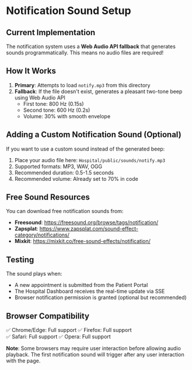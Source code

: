 # Notification Sound Setup

## Current Implementation

The notification system uses a **Web Audio API fallback** that generates sounds programmatically. This means no audio files are required!

## How It Works

1. **Primary**: Attempts to load `notify.mp3` from this directory
2. **Fallback**: If the file doesn't exist, generates a pleasant two-tone beep using Web Audio API
   - First tone: 800 Hz (0.15s)
   - Second tone: 600 Hz (0.2s)
   - Volume: 30% with smooth envelope

## Adding a Custom Notification Sound (Optional)

If you want to use a custom sound instead of the generated beep:

1. Place your audio file here: `Hospital/public/sounds/notify.mp3`
2. Supported formats: MP3, WAV, OGG
3. Recommended duration: 0.5-1.5 seconds
4. Recommended volume: Already set to 70% in code

## Free Sound Resources

You can download free notification sounds from:
- **Freesound**: https://freesound.org/browse/tags/notification/
- **Zapsplat**: https://www.zapsplat.com/sound-effect-category/notifications/
- **Mixkit**: https://mixkit.co/free-sound-effects/notification/

## Testing

The sound plays when:
- A new appointment is submitted from the Patient Portal
- The Hospital Dashboard receives the real-time update via SSE
- Browser notification permission is granted (optional but recommended)

## Browser Compatibility

✅ Chrome/Edge: Full support
✅ Firefox: Full support  
✅ Safari: Full support
✅ Opera: Full support

**Note**: Some browsers may require user interaction before allowing audio playback. The first notification sound will trigger after any user interaction with the page.

